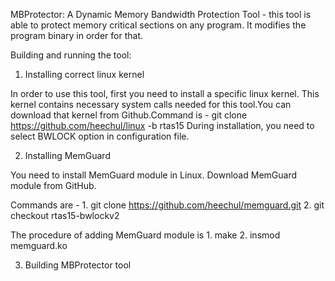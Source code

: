 MBProtector: A Dynamic Memory Bandwidth Protection Tool - this tool is able to protect memory critical sections on any program. It modifies the program binary in order for that.



Building and running the tool: 


1. Installing correct linux kernel

In order to use this tool, first you need to install a specific linux kernel. This kernel contains necessary system calls needed for this tool.You can download that kernel from Github.Command is - git clone https://github.com/heechul/linux -b rtas15
During installation, you need to select BWLOCK option in configuration file.


2. Installing MemGuard 

You need to install MemGuard module in Linux. Download MemGuard module from GitHub.

Commands are - 1. git clone https://github.com/heechul/memguard.git
               2. git checkout rtas15-bwlockv2

The procedure of adding MemGuard module is 
               1. make
               2. insmod memguard.ko

3. Building MBProtector tool


